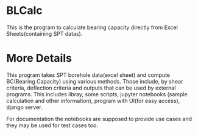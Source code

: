 BLCalc
==========
This is the program to calculate bearing capacity directly from Excel Sheets(containing SPT datas).

More Details
==========
This program takes SPT borehole data(excel sheet) and compute BC(Bearing Capacity) using various methods. Those include, by shear criteria, deflection criteria and outputs that can be used by external programs. This includes libray, some scripts, jupyter notebooks (sample calculation and other information), program with UI(for easy access), django server.

For documentation the notebooks are supposed to provide use cases and they may be used for test cases too.
